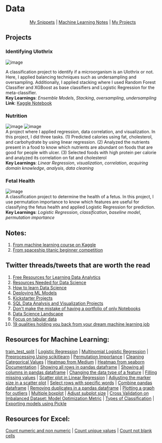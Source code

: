 # Data

<p align="center">
  <a href="https://github.com/Dixboi/DataJourney/blob/main/snippets.md">My Snippets</a> | <a href="https://github.com/Dixboi/DataJourney/blob/main/MachineLearningNotebookNotes.ipynb">Machine Learning Notes</a> | <a href="https://github.com/Dixboi/DataJourney/tree/main/Projects">My Projects</a>
</p>

## Projects

### Identifying Ulothrix
![image](https://user-images.githubusercontent.com/59426458/172799393-581b172b-95d3-48df-833c-4448e3f57562.png)<br>

A classification project to identify if a microorganism is an Ulothrix or not. Here, I applied balancing techniques such as undersampling and oversampling. Additionally, I applied stacking where I used Random Forest Classifier and XGBoost as base classifiers and Logistic Regression for the meta-classifier. <br>
**Key Learnings**: *Ensemble Models*, *Stacking*, *oversampling*, *undersampling* <br>
**Link**: [Kaggle Notebook](https://www.kaggle.com/code/raimondextervinluan/microbes-notebook-ulothrix-or-nah#Stacked-Model)

### Nutrition
![image](https://user-images.githubusercontent.com/59426458/172799096-2c227fe8-a735-43f5-9154-f9f38c194c88.png)
![image](https://user-images.githubusercontent.com/59426458/172799142-069f5452-8275-428d-9185-ff448339c46c.png)<br>
A project where I applied regression, data correlation, and visualization. In this project, I did three tasks. (1) Predicted calories using fat, cholesterol, and carbohydrate by using linear regression. (2) Analyzed the nutrients present in a food to know which nutrients are abundant on foods that are good for people with ulcer. (3)  Selected foods with high protein per calorie and analyzed its correlation on fat and cholesterol<br>
**Key Learnings**: *Linear Regression*, *visualization*, *correlation*, *acquiring domain knowledge*, *analysis*, *data cleaning*

### Fetal Health
![image](https://user-images.githubusercontent.com/59426458/172798780-622ab3f4-92a1-465c-a673-4e5a39bb675e.png)<br>
A classification project to determine the health of a fetus. In this project, I use permutation importance to know which features are useful for classifying the fetus health and applied Logistic Regression for prediction. <br>
**Key Learnings**: *Logistic Regression*, *classification*, *baseline model*, *permutation importance*

## Notes:
1. [From machine learning course on Kaggle](https://github.com/Dixboi/DataAnalysisJourney/blob/main/MachineLearningNotebookNotes.ipynb)
2. [From spaceship titanic beginner competition](https://github.com/Dixboi/DataAnalysisJourney/blob/main/spaceship-titanic-a-complete-guide.ipynb)

## Twitter threads/tweets that are worth the read
1. [Free Resources for Learning Data Analytics](https://twitter.com/IjeomaCynthiaa/status/1532998976504479745)
2. [Resources Needed for Data Science](https://twitter.com/vvekparmar/status/1529489587143610369)
3. [How to learn Data Science](https://twitter.com/prthgo/status/1525125176857198592)
4. [Deploying ML Models](https://twitter.com/svpino/status/1523633898755788802)
5. [Kickstarter Projects](https://www.facebook.com/PhilippineNationalElection2022/videos/3148863975380363)
6. [SQL Data Analysis and Visualization Projects](https://twitter.com/Aakriiti_Sharma/status/1522820020765696000)
7. [Don't make the mistake of having a portfolio of only Notebooks](https://twitter.com/thoughtsondata/status/1522969010949791745)
8. [Data Science Landscape](https://twitter.com/bindureddy/status/1522793091534450689)
9. [Focus on tabular data](https://twitter.com/marktenenholtz/status/1517473318743384073)
10. [19 qualities holding you back from your dream machine learning job](https://twitter.com/marktenenholtz/status/1521097180357922816)

## Resources for Machine Learning:
[train_test_split](https://machinelearningmastery.com/train-test-split-for-evaluating-machine-learning-algorithms/) | [Logistic Regression](https://www.upgrad.com/blog/logistic-regression-for-machine-learning/) | [Multinomial Logistic Regression](https://machinelearningmastery.com/multinomial-logistic-regression-with-python/) | [Preprocessing Using scikitlearn](https://scikit-learn.org/stable/modules/preprocessing.html) | [Permutation Importance](https://www.kaggle.com/code/dansbecker/permutation-importance) | [Cleaning Categorical Values](https://medium.com/analytics-vidhya/data-cleaning-with-python-categorical-variables-1a904761fa27) | [Heatmap from Medium](https://medium.com/analytics-vidhya/how-relevant-is-heatmap-in-your-machine-learning-model-6eb79a820f18) | [Heatmap from seaborn Documentation](https://seaborn.pydata.org/generated/seaborn.heatmap.html) | [Showing all rows in pandas dataframe](https://www.geeksforgeeks.org/how-to-display-all-rows-from-dataframe-using-pandas/) | [Showing all columns in pandas dataframe](https://www.geeksforgeeks.org/how-to-show-all-columns-of-a-pandas-dataframe/) | [Changing the data type of a feature](https://www.geeksforgeeks.org/change-the-data-type-of-a-column-or-a-pandas-series/) | [Filling missing values](https://www.geeksforgeeks.org/working-with-missing-data-in-pandas/) | [Scatter plot in Linear Regression](https://www.tutorialspoint.com/linear-regression-with-matplotlib-numpy) | [Adjusting the marker size in a scatter plot](https://matplotlib.org/stable/api/_as_gen/matplotlib.pyplot.scatter.html) | [Select rows with specific words](https://www.geeksforgeeks.org/select-rows-that-contain-specific-text-using-pandas/) | [Combine pandas dataframe](https://www.geeksforgeeks.org/how-to-combine-two-dataframe-in-python-pandas/) | [Removing duplicates in a pandas dataframe](https://datatofish.com/remove-duplicates-pandas-dataframe/) | [Plotting a graph for outliers](https://www.geeksforgeeks.org/finding-the-outlier-points-from-matplotlib/) | [Multiple boxplot](https://www.includehelp.com/python/multiple-box-plot-in-python-using-matplotlib.aspx) | [Adjust subplot size](https://www.statology.org/subplot-size-matplotlib/) | [Cross Validation on Imbalanced Dataset: Model Optimization Metric](https://medium.com/lumiata/cross-validation-for-imbalanced-datasets-9d203ba47e8) | [Types of Classification](https://machinelearningmastery.com/types-of-classification-in-machine-learning/) | [Exporting models using Pickle](https://practicaldatascience.co.uk/machine-learning/how-to-save-and-load-machine-learning-models-using-pickle)

## Resources for Excel:
[Count numeric and non numeric](https://www.extendoffice.com/excel/formulas/excel-count-cells-contain-numbers.html#a1) | [Count unique values](https://www.goskills.com/Excel/Resources/Count-unique-values-Excel) | [Count not blank cells](https://exceljet.net/formula/count-cells-that-are-not-blank)

